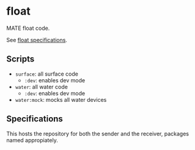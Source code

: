 # float

MATE float code.

See [float specifications](https://20693798.fs1.hubspotusercontent-na1.net/hubfs/20693798/Preview%20Mission%20RNPN%20Final.pdf).

## Scripts

- `surface`: all surface code
    - `:dev`: enables dev mode
- `water`: all water code
    - `:dev`: enables dev mode
- `water:mock`: mocks all water devices

## Specifications

This hosts the repository for both the sender and the receiver, packages named appropiately.
